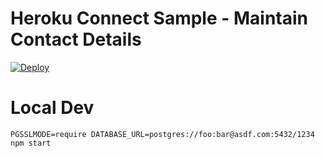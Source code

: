 # Heroku Connect Sample - Maintain Contact Details

[![Deploy](https://www.herokucdn.com/deploy/button.png)](https://heroku.com/deploy?template=https://github.com/jamesward/heroku-connect-phone-change)

# Local Dev

    PGSSLMODE=require DATABASE_URL=postgres://foo:bar@asdf.com:5432/1234 npm start
